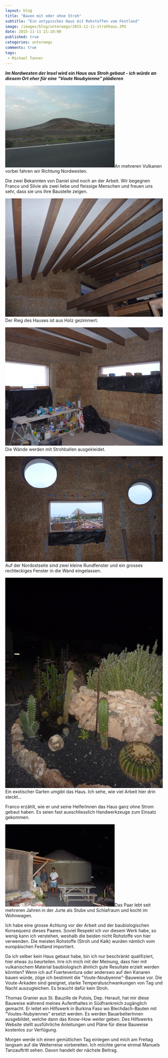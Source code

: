 ```yaml
---
layout: blog
title: "Bauen mit oder ohne Stroh"
subtitle: "Ein untypisches Haus mit Rohstoffen vom Festland"
image: /images/blog/unterwegs/2015-11-11-strohhaus.JPG
date: 2015-11-11 21:10:00
published: true
categories: unterwegs
comments: true
tags:
 - Michael Tanner
---
```

***Im Nordwesten der Insel wird ein Haus aus Stroh gebaut - ich würde an diesem Ort eher für eine "Voute Noubyienne" plädieren***

<img class="leadimage left" width="350" title="Vulkan" src="/images/blog/unterwegs/2015-11-11-vulkan.JPG">An mehreren Vulkanen vorbei fahren wir Richtung Nordwesten.

Die zwei Bekannten von Daniel sind noch an der Arbeit. Wir begegnen Franco und Silvie als zwei liebe und fleissige Menschen und freuen uns sehr, dass sie uns ihre Baustelle zeigen.

<img title="Dachbalken" src="/images/blog/unterwegs/2015-11-11-strohhaus-dachbalken.JPG">Der Rieg des Hauses ist aus Holz gezimmert.

<img title="Stroh-Wände" src="/images/blog/unterwegs/2015-11-11-strohhaus-innen.JPG">Die Wände werden mit Strohballen ausgekleidet.

<img title="Strohwand mit Fenster" src="/images/blog/unterwegs/2015-11-11-strohhaus-wand.JPG">Auf der Nordostseite sind zwei kleine Rundfenster und ein grosses rechteckiges Fenster in die Wand eingelassen.

<img title="Exotischer Garten" src="/images/blog/unterwegs/2015-11-11-strohhaus-garten.JPG">Ein exotischer Garten umgibt das Haus. Ich sehe, wie viel Arbeit hier drin steckt...

Franco erzählt, wie er und seine HelferInnen das Haus ganz ohne Strom gebaut haben. Es seien fast ausschliesslich Handwerkzeuge zum Einsatz gekommen.

<img class="leadimage left" width="350" title="Jurte beim Strohhaus" src="/images/blog/unterwegs/2015-11-11-strohhaus-jurte-bei.JPG">Das Paar lebt seit mehreren Jahren in der Jurte als Stube und Schlafraum und kocht im Wohnwagen.

Ich habe eine grosse Achtung vor der Arbeit und der baubiologischen Konsequenz dieses Paares. Soviel Respekt ich vor diesem Werk habe, so wenig kann ich verstehen, weshalb die beiden nicht Rohstoffe von hier verwenden. Die meisten Rohstoffe (Stroh und Kalk) wurden nämlich vom europäischen Festland importiert. 

Da ich selber kein Haus gebaut habe, bin ich nur beschränkt qualifiziert, hier etwas zu beurteilen. Irre ich mich mit der Meinung, dass hier mit vulkanischem Material baubiologisch ähnlich gute Resultate erzielt werden könnten? Wenn ich auf Fuerteventura oder anderswo auf den Kanaren bauen würde, zöge ich bestimmt die "Voute-Noubyenne"-Bauweise vor. Die Voute-Arkaden sind geeignet, starke Temperatuschwankungen von Tag und Nacht auszugleichen. Es braucht dafür kein Stroh.

Thomas Granier aus St. Bauzille de Putois, Dep. Herault, hat mir diese Bauweise während meines Aufenthaltes in Südfrankreich zugänglich gemacht. Er leitet ein Hilfswerk in Burkina Faso wo Blechdach-Bauten mit "Voutes-Nubyiennes" ersetzt werden. Es werden BauarbeiterInnen ausgebildet, welche dann das Know-How weiter geben. Des Hilfswerks Website stellt ausführliche Anleitungen und Pläne für diese Bauweise kostenlos zur Verfügung.

Morgen werde ich einen gemütlichen Tag einlegen und mich am Freitag langsam auf die Weiterreise vorbereiten. Ich möchte gerne einmal Manuels Tanzauftritt sehen. Davon handelt der nächste Beitrag.

